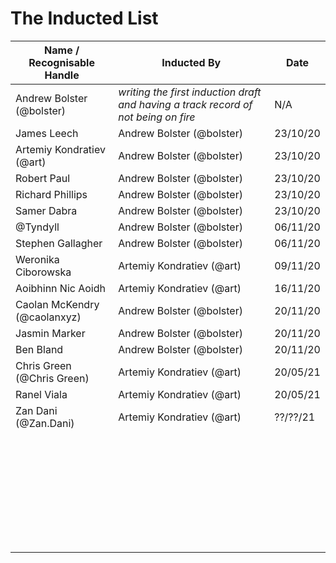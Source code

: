 # The Inducted List

| Name / Recognisable Handle  | Inducted By                                                  | Date     |
| --------------------------- | ------------------------------------------------------------ | -------- |
| Andrew Bolster (@bolster)   | _writing the first induction draft and having a track record of not being on fire_ | N/A      |
| James Leech                 | Andrew Bolster (@bolster)                                    | 23/10/20 |
| Artemiy Kondratiev (@art)   | Andrew Bolster (@bolster)                                    | 23/10/20 |
| Robert Paul                 | Andrew Bolster (@bolster)                                    | 23/10/20 |
| Richard Phillips            | Andrew Bolster (@bolster)                                    | 23/10/20 |
| Samer Dabra                 | Andrew Bolster (@bolster)                                    | 23/10/20 |
| @Tyndyll                    | Andrew Bolster (@bolster)                                    | 06/11/20 |
| Stephen Gallagher           | Andrew Bolster (@bolster)                                    | 06/11/20 |
| Weronika Ciborowska         | Artemiy Kondratiev (@art)                                    | 09/11/20 |
| Aoibhinn Nic Aoidh          | Artemiy Kondratiev (@art)                                    | 16/11/20 |
| Caolan McKendry (@caolanxyz)| Andrew Bolster (@bolster)                                    | 20/11/20 |
| Jasmin Marker               | Andrew Bolster (@bolster)                                    | 20/11/20 |
| Ben Bland                   | Andrew Bolster (@bolster)                                    | 20/11/20 |
| Chris Green (@Chris Green)  | Artemiy Kondratiev (@art)                                    | 20/05/21 |
| Ranel Viala                 | Artemiy Kondratiev (@art)                                    | 20/05/21 |
| Zan Dani (@Zan.Dani)        | Artemiy Kondratiev (@art)                                    | ??/??/21 |
|                             |                                                              |          |
|                             |                                                              |          |
|                             |                                                              |          |
|                             |                                                              |          |
|                             |                                                              |          |
|                             |                                                              |          |
|                             |                                                              |          |
|                             |                                                              |          |
|                             |                                                              |          |
|                             |                                                              |          |
|                             |                                                              |          |
|                             |                                                              |          |
|                             |                                                              |          |
|                             |                                                              |          |
|                             |                                                              |          |
|                             |                                                              |          |
|                             |                                                              |          |
|                             |                                                              |          |
|                             |                                                              |          |
|                             |                                                              |          |
|                             |                                                              |          |
|                             |                                                              |          |
|                             |                                                              |          |
|                             |                                                              |          |
|                             |                                                              |          |
|                             |                                                              |          |
|                             |                                                              |          |
|                             |                                                              |          |
|                             |                                                              |          |
|                             |                                                              |          |
|                             |                                                              |          |
|                             |                                                              |          |
 
 
